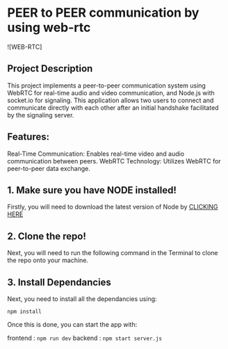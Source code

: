 # PEER to PEER communication by using web-rtc

![WEB-RTC]

<!-- ### <a href="https://669e9d080c86fb1064954aae--soft-begonia-4eba06.netlify.app/">LIVE DEMO</a> -->

## Project Description

This project implements a peer-to-peer communication system using WebRTC for real-time audio and video communication, and Node.js with socket.io for signaling. This application allows two users to connect and communicate directly with each other after an initial handshake facilitated by the signaling server.

## Features:
Real-Time Communication: Enables real-time video and audio communication between peers.
WebRTC Technology: Utilizes WebRTC for peer-to-peer data exchange.

## 1. Make sure you have NODE installed!

Firstly, you will need to download the latest version of Node by <a href="https://nodejs.org/en/download/">CLICKING HERE</a>

## 2. Clone the repo!

Next, you will need to run the following command in the Terminal to clone the repo onto your machine.



## 3. Install Dependancies

Next, you need to install all the dependancies using:

`npm install`

Once this is done, you can start the app with:

frontend : `npm run dev`
backend : `npm start server.js`



